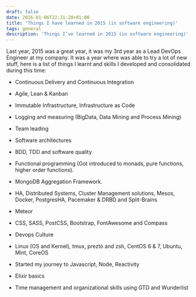 ```yaml
---
draft: false
date: 2016-01-06T22:31:20+01:00
title: 'Things I have learned in 2015 (in software engineering)'
tags: general
description: 'Things I’ve learned in 2015 (in software engineering)'
---
```


Last year, 2015 was a great year, it was my 3rd year as a Lead DevOps Engineer at my company. It was a year where was able to try a lot of new stuff, here is a list of things I learnt and skills I developed and consolidated during this time:

- Continuous Delivery and Continuous Integration

- Agile, Lean & Kanban

- Immutable Infrastructure, Infrastructure as Code

- Logging and measuring (BigData, Data Mining and Process Mining)

- Team leading

- Software architectures

- BDD, TDD and software quality

- Functional programming (Got introduced to monads, pure functions, higher order functions).

- MongoDB Aggregation Framework.

- HA, Distributed Systems, Cluster Management solutions, Mesos, Docker, PostgresHA, Pacemaker & DRBD and Split-Brains

- Meteor

- CSS, SASS, PostCSS, Bootstrap, FontAwesome and Compass

- Devops Culture

- Linux (OS and Kernel), tmux, prezto and zsh, CentOS 6 & 7, Ubuntu, Mint, CoreOS

- Started my journey to Javascript, Node, Reactivity

- Elixir basics

- Time management and organizational skills using GTD and Wunderlist
